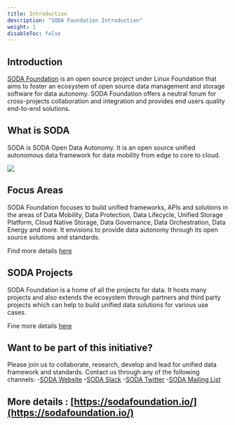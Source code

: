 ```yaml
---
title: Introduction
description: "SODA Foundation Introduction"
weight: 1
disableToc: false
---
```


## Introduction
[SODA Foundation](http://github.com/sodafoundation) is an open source project under Linux Foundation that aims to foster an ecosystem of open source data management and storage software for data autonomy. SODA Foundation offers a neutral forum for cross-projects collaboration and integration and provides end users quality end-to-end solutions.

## What is SODA
SODA is SODA Open Data Autonomy. It is an open source unified autonomous data framework for data mobility from edge to core to cloud.

<img src="https://sodafoundation.io/wp-content/uploads/2020/04/sodaautonomy1960-1536x1138.jpg">

## Focus Areas
SODA Foundation focuses to build unified frameworks, APIs and solutions in the areas of Data Mobility, Data Protection, Data Lifecycle, Unified Storage Platform, Cloud Native Storage, Data Governance, Data Orchestration, Data Energy and more. It envisions to provide data autonomy through its open source solutions and standards.

Find more details [here](https://sodafoundation.io/)

## SODA Projects
SODA Foundation is a home of all the projects for data. It hosts many projects and also extends the ecosystem through partners and third party projects which can help to build unified data solutions for various use cases.

Fine more details [here](https://sodafoundation.io/)

## Want to be part of this initiative?
Please join us to collaborate, research, develop and lead for unified data framework and standards.
Contact us through any of the following channels:
-[SODA Website](https://sodafoundation.io/the-foundation/join/)
-[SODA Slack](https://sodafoundation.io/slack)
-[SODA Twitter](https://twitter.com/sodafoundation)
-[SODA Mailing List](https://lists.sodafoundation.io)

## More details : [https://sodafoundation.io/](https://sodafoundation.io/)
